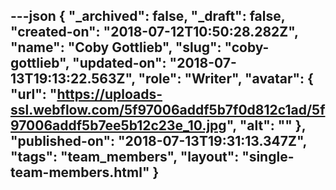 ---json
{
  "_archived": false,
  "_draft": false,
  "created-on": "2018-07-12T10:50:28.282Z",
  "name": "Coby Gottlieb",
  "slug": "coby-gottlieb",
  "updated-on": "2018-07-13T19:13:22.563Z",
  "role": "Writer",
  "avatar": {
    "url": "https://uploads-ssl.webflow.com/5f97006addf5b7f0d812c1ad/5f97006addf5b7ee5b12c23e_10.jpg",
    "alt": ""
  },
  "published-on": "2018-07-13T19:31:13.347Z",
  "tags": "team_members",
  "layout": "single-team-members.html"
}
---


